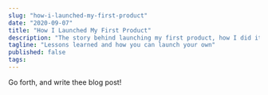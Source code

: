 ```yaml
---
slug: "how-i-launched-my-first-product"
date: "2020-09-07"
title: "How I Launched My First Product"
description: "The story behind launching my first product, how I did it, what I learned and how you can learn your own product."
tagline: "Lessons learned and how you can launch your own"
published: false
tags:
---
```



Go forth, and write thee blog post!